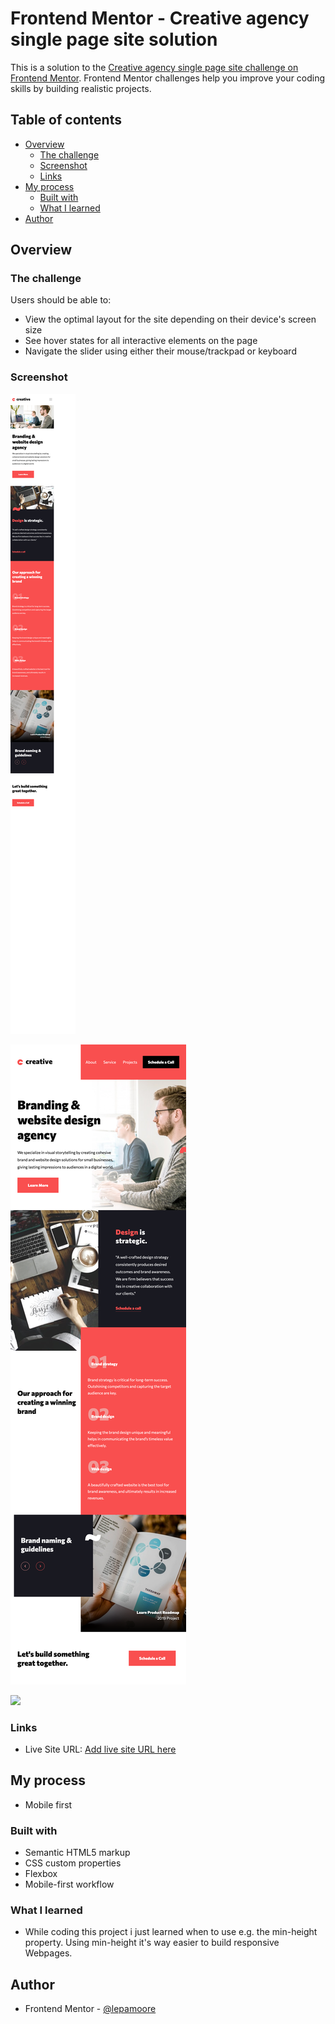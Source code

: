 # Frontend Mentor - Creative agency single page site solution

This is a solution to the [Creative agency single page site challenge on Frontend Mentor](https://www.frontendmentor.io/challenges/creative-agency-singlepage-site-Pq6V3I2RM). Frontend Mentor challenges help you improve your coding skills by building realistic projects. 

## Table of contents

- [Overview](#overview)
  - [The challenge](#the-challenge)
  - [Screenshot](#screenshot)
  - [Links](#links)
- [My process](#my-process)
  - [Built with](#built-with)
  - [What I learned](#what-i-learned)
- [Author](#author)

## Overview

### The challenge

Users should be able to:

- View the optimal layout for the site depending on their device's screen size
- See hover states for all interactive elements on the page
- Navigate the slider using either their mouse/trackpad or keyboard

### Screenshot

![](./Mobile-Preview.png)

![](./Tablet-Preview.png)

![](./Desktop-Preview.png)


### Links

- Live Site URL: [Add live site URL here](https://your-live-site-url.com)

## My process

- Mobile first

### Built with

- Semantic HTML5 markup
- CSS custom properties
- Flexbox
- Mobile-first workflow

### What I learned

- While coding this project i just learned when to use e.g. the min-height property. Using min-height it's way easier to build responsive Webpages.


## Author

- Frontend Mentor - [@lepamoore](https://www.frontendmentor.io/profile/lepamoore)
